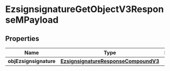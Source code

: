 
# EzsignsignatureGetObjectV3ResponseMPayload

## Properties
| Name | Type | Description | Notes |
| ------------ | ------------- | ------------- | ------------- |
| **objEzsignsignature** | [**EzsignsignatureResponseCompoundV3**](EzsignsignatureResponseCompoundV3.md) |  |  |



